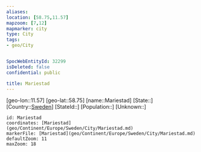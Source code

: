 ```yaml
---
aliases: 
location: [58.75,11.57]
mapzoom: [7,12] 
mapmarker: city 
type: City
tags:
- geo/City


SpocWebEntityId: 32299
isDeleted: false
confidential: public

title: Mariestad
---
```

[geo-lon::11.57]
[geo-lat::58.75]
[name::Mariestad]
[State::]
[Country::[Sweden](geo/Continent/Europe/Sweden.md)]
[StateId::]
[Population::]
[Unknown::]


```leaflet
id: Mariestad
coordinates: [Mariestad](geo/Continent/Europe/Sweden/City/Mariestad.md)
markerFile: [Mariestad](geo/Continent/Europe/Sweden/City/Mariestad.md)
defaultZoom: 11 
maxZoom: 18
```


